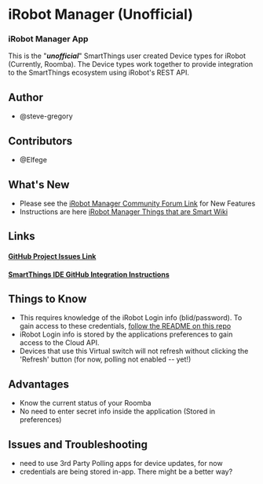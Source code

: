 # iRobot Manager (Unofficial)

### iRobot Manager App
This is the "***unofficial***" SmartThings user created Device types for iRobot (Currently, Roomba).
The Device types work together to provide integration to the SmartThings ecosystem using iRobot's REST API.

## Author
* @steve-gregory

## Contributors
* @Elfege

## What's New

 * Please see the [iRobot Manager Community Forum Link](https://community.smartthings.com/t/release-nest-manager-4-0/) for New Features
 * Instructions are here [iRobot Manager Things that are Smart Wiki](http://thingsthataresmart.wiki/index.php?title=Nest_Manager)

## Links
#### [GitHub Project Issues Link](https://github.com/steve-gregory/irobot-manager/issues)

#### [SmartThings IDE GitHub Integration Instructions](http://docs.smartthings.com/en/latest/tools-and-ide/github-integration.html)

## Things to Know

 * This requires knowledge of the iRobot Login info (blid/password). To gain access to these credentials, [follow the README on this repo](https://github.com/koalazak/dorita980)
 * iRobot Login info is stored by the applications preferences to gain access to the Cloud API.
 * Devices that use this Virtual switch will not refresh without clicking the 'Refresh' button (for now, polling not enabled -- yet!)

## Advantages
 * Know the current status of your Roomba
 * No need to enter secret info inside the application (Stored in preferences)

## Issues and Troubleshooting
 * need to use 3rd Party Polling apps for device updates, for now
 * credentials are being stored in-app. There might be a better way?
